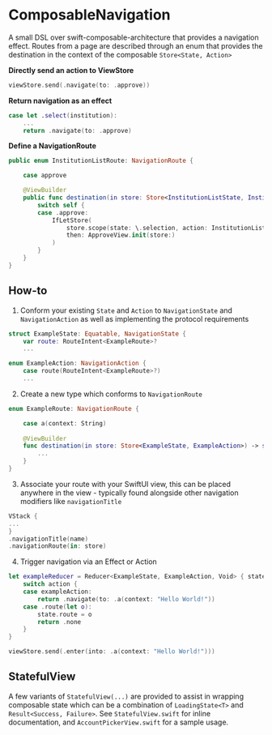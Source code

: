 # ComposableNavigation

A small DSL over swift-composable-architecture that provides a navigation effect. Routes from a page are described through an enum that provides the destination in the context of the composable `Store<State, Action>`  

**Directly send an action to ViewStore**
```swift
viewStore.send(.navigate(to: .approve))
```

**Return navigation as an effect**
```swift
case let .select(institution):
    ...
    return .navigate(to: .approve)
```

**Define a NavigationRoute**
```swift
public enum InstitutionListRoute: NavigationRoute {

    case approve

    @ViewBuilder
    public func destination(in store: Store<InstitutionListState, InstitutionListAction>) -> some View {
        switch self {
        case .approve:
            IfLetStore(
                store.scope(state: \.selection, action: InstitutionListAction.approve),
                then: ApproveView.init(store:)
            )
        }
    }
}

```

## How-to

1. Conform your existing `State` and `Action` to `NavigationState` and `NavigationAction` as well as implementing the protocol requirements

```swift
struct ExampleState: Equatable, NavigationState {
    var route: RouteIntent<ExampleRoute>?
    ...
```

```swift
enum ExampleAction: NavigationAction {
    case route(RouteIntent<ExampleRoute>?)
    ...
```

2. Create a new type which conforms to `NavigationRoute`

```swift
enum ExampleRoute: NavigationRoute {

    case a(context: String)
    
    @ViewBuilder
    func destination(in store: Store<ExampleState, ExampleAction>) -> some View {
        ...
    }
}
```

3. Associate your route with your SwiftUI view, this can be placed anywhere in the view - typically found alongside other navigation modifiers like `navigationTitle`

```swift
VStack {
...
}
.navigationTitle(name)
.navigationRoute(in: store)
```

4. Trigger navigation via an Effect or Action

```swift
let exampleReducer = Reducer<ExampleState, ExampleAction, Void> { state, action, _ in
    switch action {
    case exampleAction:
        return .navigate(to: .a(context: "Hello World!"))
    case .route(let o):
        state.route = o
        return .none
    }
}
```

```swift
viewStore.send(.enter(into: .a(context: "Hello World!")))
```

## StatefulView

A few variants of `StatefulView(...)` are provided to assist in wrapping composable state which can be a combination of `LoadingState<T>` and `Result<Success, Failure>`.
See `StatefulView.swift` for inline documentation, and `AccountPickerView.swift` for a sample usage.
